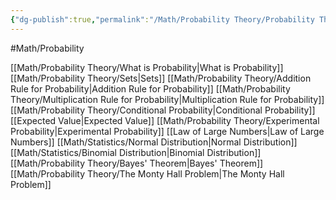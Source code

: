 ```yaml
---
{"dg-publish":true,"permalink":"/Math/Probability Theory/Probability Theory MOC/","created":"2024-11-03T14:06:20.350-05:00","updated":"2024-11-10T21:49:46.622-05:00"}
---
```



#Math/Probability 

[[Math/Probability Theory/What is Probability\|What is Probability]]
[[Math/Probability Theory/Sets\|Sets]]
[[Math/Probability Theory/Addition Rule for Probability\|Addition Rule for Probability]]
[[Math/Probability Theory/Multiplication Rule for Probability\|Multiplication Rule for Probability]]
[[Math/Probability Theory/Conditional  Probability\|Conditional  Probability]]
[[Expected Value\|Expected Value]]
[[Math/Probability Theory/Experimental Probability\|Experimental Probability]]
[[Law of Large Numbers\|Law of Large Numbers]]
[[Math/Statistics/Normal Distribution\|Normal Distribution]]
[[Math/Statistics/Binomial Distribution\|Binomial Distribution]]
[[Math/Probability Theory/Bayes' Theorem\|Bayes' Theorem]]
[[Math/Probability Theory/The Monty Hall Problem\|The Monty Hall Problem]]